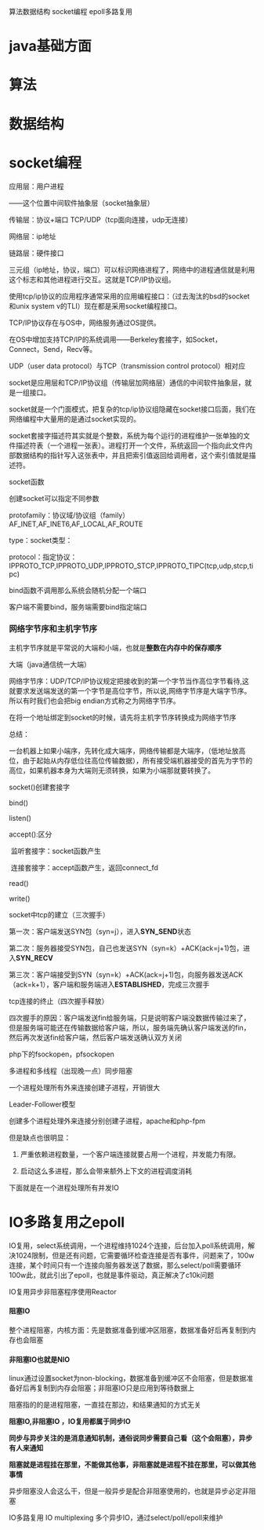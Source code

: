  算法数据结构 socket编程 epoll多路复用

# java基础方面

# 算法



# 数据结构



# socket编程

应用层：用户进程

——这个位置中间软件抽象层（socket抽象层）

传输层：协议+端口  TCP/UDP（tcp面向连接，udp无连接）

网络层：ip地址

链路层：硬件接口

三元组（ip地址，协议，端口）可以标识网络进程了，网络中的进程通信就是利用这个标志和其他进程进行交互。这就是TCP/IP协议组。

使用tcp/ip协议的应用程序通常采用的应用编程接口：（过去淘汰的bsd的socket和unix system v的TLI）现在都是采用socket编程接口。

TCP/IP协议存在与OS中，网络服务通过OS提供。

在OS中增加支持TCP/IP的系统调用——Berkeley套接字，如Socket，Connect，Send，Recv等。

UDP（user data protocol）与TCP（transmission control protocol）相对应

socket是应用层和TCP/IP协议组（传输层加网络层）通信的中间软件抽象层，就是一组接口。

socket就是一个门面模式，把复杂的tcp/ip协议组隐藏在socket接口后面，我们在网络编程中大量用的是通过socket实现的。

socket套接字描述符其实就是个整数，系统为每个运行的进程维护一张单独的文件描述符表（一个进程一张表）。进程打开一个文件，系统返回一个指向此文件内部数据结构的指针写入这张表中，并且把索引值返回给调用者，这个索引值就是描述符。

socket函数

创建socket可以指定不同参数

protofamily：协议域/协议组（family）AF_INET,AF_INET6,AF_LOCAL,AF_ROUTE

type：socket类型：

protocol：指定协议：IPPROTO_TCP,IPPROTO_UDP,IPPROTO_STCP,IPPROTO_TIPC(tcp,udp,stcp,tipc)

bind函数不调用那么系统会随机分配一个端口

客户端不需要bind，服务端需要bind指定端口

### 网络字节序和主机字节序

主机字节序就是平常说的大端和小端，也就是**整数在内存中的保存顺序**

大端（java通信统一大端）

网络字节序：UDP/TCP/IP协议规定把接收到的第一个字节当作高位字节看待,这就要求发送端发送的第一个字节是高位字节，所以说,网络字节序是大端字节序。所以有时我们也会把big endian方式称之为网络字节序。

在将一个地址绑定到socket的时候，请先将主机字节序转换成为网络字节序

总结：

一台机器上如果小端序，先转化成大端序，网络传输都是大端序，（低地址放高位，由于起始从内存低位往高位传输数据），所有接受端机器接受的首先为字节的高位，如果机器本身为大端则无须转换，如果为小端那就要转换了。

socket()创建套接字

bind()

listen()

accept():区分

​	监听套接字：socket函数产生

​	连接套接字：accept函数产生，返回connect_fd

read()

write()

socket中tcp的建立（三次握手）

第一次：客户端发送SYN包（syn=j），进入**SYN_SEND**状态

第二次：服务器接受SYN包，自己也发送SYN（syn=k）+ACK(ack=j+1)包，进入**SYN_RECV**

第三次：客户端接受到SYN（syn=k）+ACK(ack=j+1)包，向服务器发送ACK（ack=k+1），客户端和服务端进入**ESTABLISHED**，完成三次握手

tcp连接的终止（四次握手释放）

四次握手的原因：客户端发送fin给服务端，只是说明客户端没数据传输过来了，但是服务端可能还在传输数据给客户端，所以，服务端先确认客户端发送的fin，然后再次发送fin给客户端，然后客户端发送确认双方关闭

php下的fsockopen，pfsockopen

多进程和多线程（出现晚一点）同步阻塞

一个进程处理所有外来连接创建子进程，开销很大

Leader-Follower模型

创建多个进程处理外来连接分别创建子进程，apache和php-fpm

但是缺点也很明显：

1. 严重依赖进程数量，一个客户端连接就要占用一个进程，并发能力有限。


2. 启动这么多进程，那么会带来额外上下文的进程调度消耗

下面就是在一个进程处理所有并发IO

# IO多路复用之epoll

IO复用，select系统调用，一个进程维持1024个连接，后台加入poll系统调用，解决1024限制，但是还有问题，它需要循环检查连接是否有事件，问题来了，100w连接，某个时间只有一个连接向服务器发送了数据，那么select/poll需要循环100w此，就此引出了epoll，也就是事件驱动，真正解决了c10k问题

IO复用异步非阻塞程序使用Reactor

#### 阻塞IO

整个进程阻塞，内核方面：先是数据准备到缓冲区阻塞，数据准备好后再复制到内存也会阻塞

#### 非阻塞IO也就是NIO

linux通过设置socket为non-blocking，数据准备到缓冲区不会阻塞，但是数据准备好后再复制到内存会阻塞；非阻塞IO只是应用到等待数据上

阻塞指的的是进程阻塞，一直挂在那边，和结果通知的方式无关

**阻塞IO,非阻塞IO ，IO复用都属于同步IO**

**同步与异步关注的是消息通知机制，通俗说同步需要自己看（这个会阻塞），异步有人来通知**

**阻塞就是进程挂在那里，不能做其他事，非阻塞就是进程不挂在那里，可以做其他事情**

异步阻塞没人会这么干，但是一般异步是配合非阻塞使用的，也就是异步必定非阻塞

IO多路复用 IO multiplexing  多个异步IO，通过select/poll/epoll来维护

